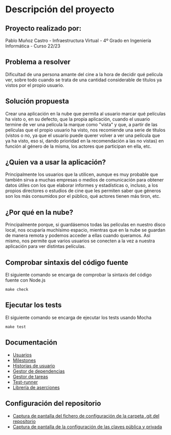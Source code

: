 # Descripción del proyecto

## Proyecto realizado por:

Pablo Muñoz Castro - Infraestructura Virtual - 4º Grado en Ingeniería Informática - Curso 22/23

## Problema a resolver

Dificultad de una persona amante del cine a la hora de decidir qué película ver, sobre todo cuando se trata de una cantidad considerable de títulos ya vistos por el propio usuario.

## Solución propuesta

Crear una aplicación en la nube que permita al usuario marcar qué películas ha visto o, en su defecto, que la propia aplicación, cuando el usuario termine de ver una película la marque como "vista" y que, a partir de las películas que el propio usuario ha visto, nos recomiende una serie de títulos (vistos o no, ya que el usuario puede querer volver a ver una película que ya ha visto, eso sí, dando prioridad en la recomendación a las no vistas) en función al género de la misma, los actores que participan en ella, etc.

## ¿Quien va a usar la aplicación?

Principalmente los usuarios que la utilicen, aunque es muy probable que también sirva a muchas empresas o medios de comunicación para obtener datos útiles con los que elaborar informes y estadísticas o, incluso, a los propios directores o estudios de cine que les permiten saber que géneros son los más consumidos por el público, qué actores tienen más tiron, etc.

## ¿Por qué en la nube?

Principalmente porque, si guardásemos todas las películas en nuestro disco local, nos ocuparía muchísimo espacio, mientras que en la nube se guardan de manera remota y podemos acceder a ellas cuando queramos. Así mismo, nos permite que varios usuarios se conecten a la vez a nuestra aplicación para ver distintas películas.

## Comprobar sintaxis del código fuente

El siguiente comando se encarga de comprobar la sintaxis del código fuente con Node.js
```shell
make check
```

## Ejecutar los tests

El siguiente comando se encarga de ejecutar los tests usando Mocha
```shell
make test
```

## Documentación

* [Usuarios](./docs/personas.md)
* [Milestones](./docs/milestones.md)
* [Historias de usuario](./docs/historias-usuario.md)
* [Gestor de dependencias](./docs/gestor-dependencias.md)
* [Gestor de tareas](./docs/gestor-tareas.md)
* [Test-runner](./docs/test-runner.md)
* [Librería de aserciones](./docs/libreria-aserciones.md)

## Configuración del repositorio

* [Captura de pantalla del fichero de configuración de la carpeta .git del repositorio](./img/config.png)
* [Captura de pantalla de la configuración de las claves pública y privada](./img/claves.png)